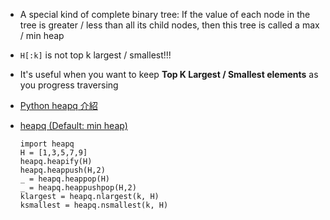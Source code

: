 - A special kind of complete binary tree: If the value of each node in the tree is greater / less than all its child nodes, then this tree is called a max / min heap
- `H[:k]` is not top k largest / smallest!!!
- It's useful when you want to keep **Top K Largest / Smallest elements** as you progress traversing
- [Python heapq 介紹](https://ithelp.ithome.com.tw/articles/10247299)
- [heapq (Default: min heap)](https://docs.python.org/zh-tw/3.10/library/heapq.html)

    ```python=
    import heapq
    H = [1,3,5,7,9]
    heapq.heapify(H)
    heapq.heappush(H,2)
    _ = heapq.heappop(H)
    _ = heapq.heappushpop(H,2)
    klargest = heapq.nlargest(k, H)
    ksmallest = heapq.nsmallest(k, H)
    ```